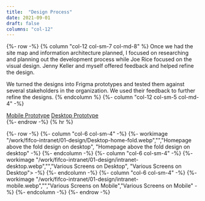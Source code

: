 ```yaml
---
title:  "Design Process"
date: 2021-09-01
draft: false
columns: "col-12"
---
```

{%- row -%}
{% column "col-12 col-sm-7 col-md-8" %}
Once we had the site map and information architecture planned, I focused on researching and planning out the development process while Joe Rice focused on the visual design. Jenny Keller and myself offered feedback and helped refine the design.

We turned the designs into Frigma prototypes and tested them against several stakeholders in the organization. We used their feedback to further refine the designs.
{% endcolumn %}
{%- column "col-12 col-sm-5 col-md-4" -%}
<div class="my-4">
<a href="https://www.figma.com/proto/PQY5Rim2l6O5FTzscONFOs/Intranet---Mobile---Presentation?node-id=130%3A2&scaling=scale-down&page-id=0%3A1&starting-point-node-id=130%3A2&hide-ui=1" class=" btn btn-secondary mb-2 mr-2">Mobile Prototype</a>
<a href="https://www.figma.com/proto/g8hbwaqRbXTxaeE8xxF8rV/Intranet---Desktop---Presentation?node-id=233%3A0&scaling=min-zoom&page-id=0%3A1&starting-point-node-id=233%3A0&hide-ui=1"class=" btn btn-secondary mb-2">Desktop Prototype</a>
</div>
{%- endrow -%}
{% hr %}

{%- row -%}
{%- column "col-6 col-sm-4" -%}
{%- workimage  "/work/fifco-intranet/01-design/Desktop-home-fold.webp","","Homepage above the fold design on desktop", "Homepage above the fold design on desktop"  -%}
{%- endcolumn -%}
{%- column "col-6 col-sm-4" -%}
{%- workimage  "/work/fifco-intranet/01-design/intranet-desktop.webp","","Various Screens on Desktop", "Various Screens on Desktop">  -%}
{%- endcolumn -%}
{%- column "col-6 col-sm-4" -%}
{%- workimage  "/work/fifco-intranet/01-design/intranet-mobile.webp","","Various Screens on Mobile","Various Screens on Mobile" -%}
{%- endcolumn -%}
{%- endrow -%}